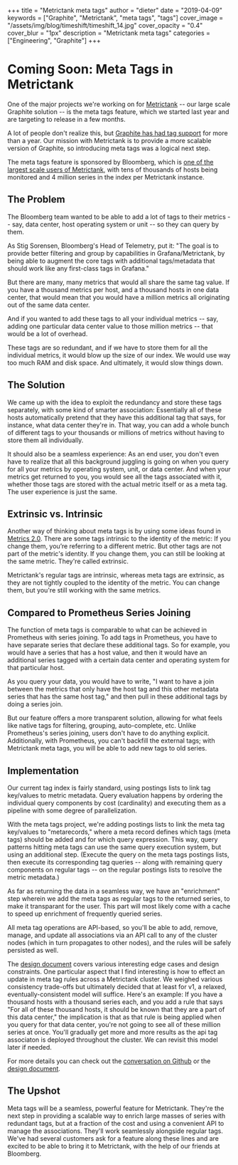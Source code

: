 +++
title = "Metrictank meta tags"
author = "dieter"
date = "2019-04-09"
keywords = ["Graphite", "Metrictank", "meta tags", "tags"]
cover_image = "/assets/img/blog/timeshift/timeshift_14.jpg"
cover_opacity = "0.4"
cover_blur = "1px"
description = "Metrictank meta tags"
categories = ["Engineering", "Graphite"]
+++

# Coming Soon: Meta Tags in Metrictank

One of the major projects we're working on for [Metrictank](https://github.com/grafana/metrictank/) -- our large scale Graphite solution -- is the meta tags feature, which we started last year and are targeting to release in a few months.

A lot of people don't realize this, but [Graphite has had tag support](https://grafana.com/blog/2018/01/11/graphite-1.1-teaching-an-old-dog-new-tricks/) for more than a year.
Our mission with Metrictank is to provide a more scalable version of Graphite, so introducing meta tags was a logical next step. 

The meta tags feature is sponsored by Bloomberg, which is [one of the largest scale users of Metrictank](https://grafana.com/blog/2018/06/28/evolution-of-telemetry-at-bloomberg/), with tens of thousands of hosts being monitored and 4 million series in the index per Metrictank instance. 

## The Problem

The Bloomberg team wanted to be able to add a lot of tags to their metrics -- say, data center, host operating system or unit -- so they can query by them. 

As Stig Sorensen, Bloomberg's Head of Telemetry, put it: "The goal is to provide better filtering and group by capabilities in Grafana/Metrictank, by being able to augment the core tags with additional tags/metadata that should work like any first-class tags in Grafana."

But there are many, many metrics that would all share the same tag value. If you have a thousand metrics per host, and a thousand hosts in one data center, that would mean that you would have a million metrics all originating out of the same data center.

And if you wanted to add these tags to all your individual metrics -- say, adding one particular data center value to those million metrics -- that would be a lot of overhead.

These tags are so redundant, and if we have to store them for all the individual metrics, it would blow up the size of our index. We would use way too much RAM and disk space. And ultimately, it would slow things down.

## The Solution

We came up with the idea to exploit the redundancy and store these tags separately, with some kind of smarter association: Essentially all of these hosts automatically pretend that they have this additional tag that says, for instance, what data center they're in. That way, you can add a whole bunch of different tags to your thousands or millions of metrics without having to store them all individually.

It should also be a seamless experience: As an end user, you don't even have to realize that all this background juggling is going on when you query for all your metrics by operating system, unit, or data center. And when your metrics get returned to you, you would see all the tags associated with it, whether those tags are stored with the actual metric itself or as a meta tag. The user experience is just the same.

## Extrinsic vs. Intrinsic

Another way of thinking about meta tags is by using some ideas found in [Metrics 2.0](http://metrics20.org/). There are some tags intrinsic to the identity of the metric: If you change them, you’re referring to a different metric. But other tags are not part of the metric's identity. If you change them, you can still be looking at the same metric. They're called extrinsic.

Metrictank's regular tags are intrinsic, whereas meta tags are extrinsic, as they are not tightly coupled to the identity of the metric. You can change them, but you're still working with the same metrics.

## Compared to Prometheus Series Joining

The function of meta tags is comparable to what can be achieved in Prometheus with series joining. To add tags in Prometheus, you have to have separate series that declare these additional tags. So for example, you would have a series that has a host value, and then it would have an additional series tagged with a certain data center and operating system for that particular host.

As you query your data, you would have to write, "I want to have a join between the metrics that only have the host tag and this other metadata series that has the same host tag," and then pull in these additional tags by doing a series join.

But our feature offers a more transparent solution, allowing for what feels like native tags for filtering, grouping, auto-complete, etc. Unlike Prometheus's series joining, users don't have to do anything explicit. Additionally, with Prometheus, you can't backfill the external tags; with Metrictank meta tags, you will be able to add new tags to old series.

## Implementation

Our current tag index is fairly standard, using postings lists to link tag key/values to metric metadata. Query evaluation happens by ordering the individual query components by cost (cardinality) and executing them as a pipeline with some degree of parallelization. 

With the meta tags project, we're adding postings lists to link the meta tag key/values to "metarecords," where a meta record defines which tags (meta tags) should be added and for which query expression. This way, query patterns hitting meta tags can use the same query execution system, but using an additional step. (Execute the query on the meta tags postings lists, then execute its corresponding tag queries -- along with remaining query components on regular tags -- on the regular postings lists to resolve the metric metadata.)

As far as returning the data in a seamless way, we have an "enrichment" step wherein we add the meta tags as regular tags to the returned series, to make it transparant for the user. This part will most likely come with a cache to speed up enrichment of frequently queried series.

All meta tag operations are API-based, so you'll be able to add, remove, manage, and update all associations via an API call to any of the cluster nodes (which in turn propagates to other nodes), and the rules will be safely persisted as well.

The [design document](https://docs.google.com/document/d/1Kk3QYd3X1yIEUcRFigEjdx23dgZMEH2lM4pmka9oAcc/edit#heading=h.4h32hax3yfmx) covers various interesting edge cases and design constraints. One particular aspect that I find interesting is how to effect an update in meta tag rules across a Metrictank cluster. We weighed various consistency trade-offs but ultimately decided that at least for v1, a relaxed, eventually-consistent model will suffice. Here's an example: If you have a thousand hosts with a thousand series each, and you add a rule that says "For all of these thousand hosts, it should be known that they are a part of this data center," the implication is that as that rule is being applied when you query for that data center, you're not going to see all of these million series at once. You'll gradually get more and more results as the api tag associaton is deployed throughout the cluster. We can revisit this model later if needed.

For more details you can check out the [conversation on Github](https://github.com/grafana/metrictank/issues/660) or the [design document](https://docs.google.com/document/d/1Kk3QYd3X1yIEUcRFigEjdx23dgZMEH2lM4pmka9oAcc/edit#heading=h.4h32hax3yfmx).

## The Upshot

Meta tags will be a seamless, powerful feature for Metrictank. They're the next step in providing a scalable way to enrich large masses of series with redundant tags, but at a fraction of the cost and using a convenient API to manage the associations. They'll work seamlessly alongside regular tags. We've had several customers ask for a feature along these lines and are excited to be able to bring it to Metrictank, with the help of our friends at Bloomberg.


